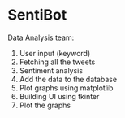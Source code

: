 # SentiBot

Data Analysis team:
  1. User input (keyword)
  2. Fetching all the tweets
  3. Sentiment analysis
  4. Add the data to the database
  5. Plot graphs using matplotlib
  6. Building UI using tkinter
  7. Plot the graphs
